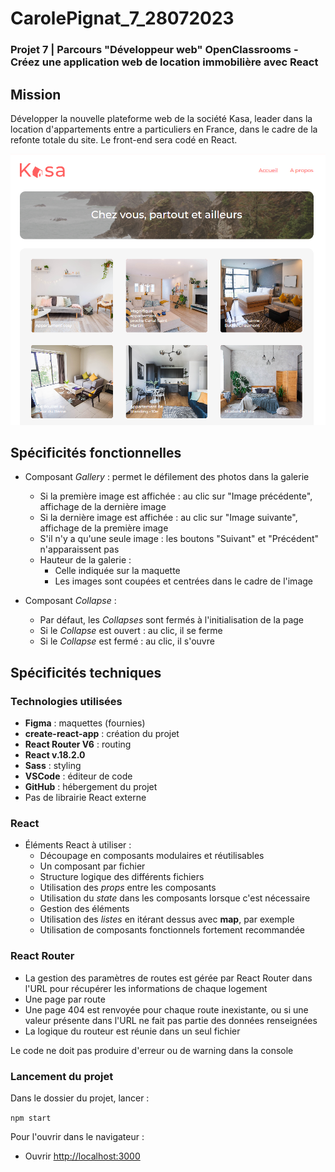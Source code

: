 # CarolePignat_7_28072023

### Projet 7 | Parcours "Développeur web" OpenClassrooms - Créez une application web de location immobilière avec React

## Mission
Développer la nouvelle plateforme web de la société Kasa, leader dans la location d'appartements entre a particuliers en France, dans le cadre de la refonte totale du site. Le front-end sera codé en React.

![Page d'accueil](Accueil.png)

## Spécificités fonctionnelles

* Composant *Gallery* : permet le défilement des photos dans la galerie
    * Si la première image est affichée : au clic sur "Image précédente", affichage de la dernière image
    * Si la dernière image est affichée : au clic sur "Image suivante", affichage de la première image
    * S'il n'y a qu'une seule image : les boutons "Suivant" et "Précédent" n'apparaissent pas
    * Hauteur de la galerie : 
        * Celle indiquée sur la maquette
        * Les images sont coupées et centrées dans le cadre de l'image

* Composant *Collapse* :
    * Par défaut, les *Collapses* sont fermés à l'initialisation de la page
    * Si le *Collapse* est ouvert : au clic, il se ferme
    * Si le *Collapse* est fermé : au clic, il s'ouvre
    
## Spécificités techniques

### Technologies utilisées

* **Figma** : maquettes (fournies)
* **create-react-app** : création du projet
* **React Router V6** : routing
* **React v.18.2.0** 
* **Sass** : styling
* **VSCode** : éditeur de code
* **GitHub** : hébergement du projet
* Pas de librairie React externe

### React

* Éléments React à utiliser :
    * Découpage en composants modulaires et réutilisables
    * Un composant par fichier
    * Structure logique des différents fichiers
    * Utilisation des *props* entre les composants
    * Utilisation du *state* dans les composants lorsque c'est nécessaire
    * Gestion des éléments
    * Utilisation des *listes* en itérant dessus avec **map**, par exemple
    * Utilisation de composants fonctionnels fortement recommandée

### React Router 

* La gestion des paramètres de routes est gérée par React Router dans l'URL pour récupérer les informations de chaque logement
* Une page par route
* Une page 404 est renvoyée pour chaque route inexistante, ou si une valeur présente dans l'URL ne fait pas partie des données renseignées
* La logique du routeur est réunie dans un seul fichier

Le code ne doit pas produire d'erreur ou de warning dans la console

### Lancement du projet

Dans le dossier du projet, lancer :

`npm start`

Pour l'ouvrir dans le navigateur :

* Ouvrir [http://localhost:3000](http://localhost:3000)
